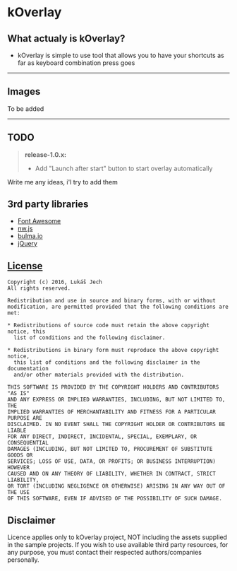 kOverlay
============
What actualy is kOverlay?
------------

 - kOverlay is simple to use tool that allows you to have your shortcuts as far as keyboard combination press goes

----------

Images
------------
To be added

----------


TODO
-------------
> **release-1.0.x:**
> - Add "Launch after start" button to start overlay automatically

Write me any ideas, i'l try to add them

3rd party libraries
---------
 - [Font Awesome](fortawesome.github.io/Font-Awesome/)
 - [nw.js](http://nwjs.io/)
 - [bulma.io](http://bulma.io/)
 - [jQuery](https://jquery.com/)

[License](https://github.com/klukule/kOverlay/blob/master/LICENSE)
-------------------------------------------------------------------------------
	Copyright (c) 2016, Lukáš Jech
	All rights reserved.

	Redistribution and use in source and binary forms, with or without
	modification, are permitted provided that the following conditions are met:

	* Redistributions of source code must retain the above copyright notice, this
	  list of conditions and the following disclaimer.

	* Redistributions in binary form must reproduce the above copyright notice,
	  this list of conditions and the following disclaimer in the documentation
	  and/or other materials provided with the distribution.

	THIS SOFTWARE IS PROVIDED BY THE COPYRIGHT HOLDERS AND CONTRIBUTORS "AS IS"
	AND ANY EXPRESS OR IMPLIED WARRANTIES, INCLUDING, BUT NOT LIMITED TO, THE
	IMPLIED WARRANTIES OF MERCHANTABILITY AND FITNESS FOR A PARTICULAR PURPOSE ARE
	DISCLAIMED. IN NO EVENT SHALL THE COPYRIGHT HOLDER OR CONTRIBUTORS BE LIABLE
	FOR ANY DIRECT, INDIRECT, INCIDENTAL, SPECIAL, EXEMPLARY, OR CONSEQUENTIAL
	DAMAGES (INCLUDING, BUT NOT LIMITED TO, PROCUREMENT OF SUBSTITUTE GOODS OR
	SERVICES; LOSS OF USE, DATA, OR PROFITS; OR BUSINESS INTERRUPTION) HOWEVER
	CAUSED AND ON ANY THEORY OF LIABILITY, WHETHER IN CONTRACT, STRICT LIABILITY,
	OR TORT (INCLUDING NEGLIGENCE OR OTHERWISE) ARISING IN ANY WAY OUT OF THE USE
	OF THIS SOFTWARE, EVEN IF ADVISED OF THE POSSIBILITY OF SUCH DAMAGE.


Disclaimer
---------

Licence applies only to kOverlay project, NOT including the assets supplied in the sample projects. If you wish to use available third party resources, for any purpose, you must contact their respected authors/companies personally.
